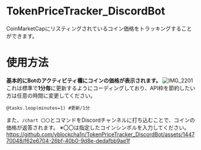 # TokenPriceTracker_DiscordBot
CoinMarketCapにリスティングされているコイン価格をトラッキングすることができます。

# 使用方法
**基本的にBotのアクティビティ欄にコインの価格が表示されます。**
![IMG_2201](https://github.com/yblockcha1n/TokenPriceTracker_DiscordBot/assets/144770048/7701601e-84cd-4447-a15f-5c92feaeb8dd)
これは標準で**1分毎**に更新するようにコーディングしており、API枠を節約したい方は任意の時間に変更してください。

`@tasks.loop(minutes=1) #更新/1分`

また、`/chart 〇〇`とコマンドをDiscordチャンネルに打ち込むことで、コインの価格が返答されます。
※〇〇は指定したコインシンボルを入力してください。
https://github.com/yblockcha1n/TokenPriceTracker_DiscordBot/assets/144770048/f62e6704-26bf-40b0-9d8e-dedafbb9ae1f
